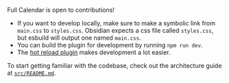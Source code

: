 Full Calendar is open to contributions!

-   If you want to develop locally, make sure to make a symbolic link from `main.css` to `styles.css`. Obsidian expects a css file called `styles.css`, but esbuild will output one named `main.css`.
-   You can build the plugin for development by running `npm run dev`.
-   The [hot reload plugin](https://github.com/pjeby/hot-reload) makes development a lot easier.

To start getting familiar with the codebase, check out the architecture guide at [`src/README.md`](https://github.com/davish/obsidian-full-calendar/blob/main/src/README.md).
